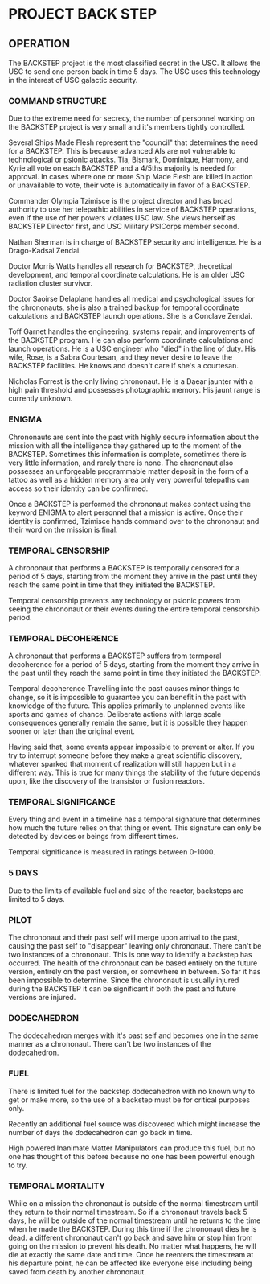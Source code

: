 # PROJECT BACK STEP

## OPERATION
The BACKSTEP project is the most classified secret in the USC. It allows the USC to send one person back in time 5 days. The USC uses this technology in the interest of USC galactic security.

### COMMAND STRUCTURE
Due to the extreme need for secrecy, the number of personnel working on the BACKSTEP project is very small and it's members tightly controlled.

Several Ships Made Flesh represent the "council" that determines the need for a BACKSTEP. This is because advanced AIs are not vulnerable to technological or psionic attacks. Tia, Bismark, Dominique, Harmony, and Kyrie all vote on each BACKSTEP and a 4/5ths majority is needed for approval. In cases where one or more Ship Made Flesh are killed in action or unavailable to vote, their vote is automatically in favor of a BACKSTEP.

Commander Olympia Tzimisce is the project director and has broad authority to use her telepathic abilities in service of BACKSTEP operations, even if the use of her powers violates USC law. She views herself as BACKSTEP Director first, and USC Military PSICorps member second.

Nathan Sherman is in charge of BACKSTEP security and intelligence. He is a Drago-Kadsai Zendai.

Doctor Morris Watts handles all research for BACKSTEP, theoretical development, and temporal coordinate calculations. He is an older USC radiation cluster survivor.

Doctor Saoirse Delaplane handles all medical and psychological issues for the chrononauts, she is also a trained backup for temporal coordinate calculations and BACKSTEP launch operations. She is a Conclave Zendai.

Toff Garnet handles the engineering, systems repair, and improvements of the BACKSTEP program. He can also perform coordinate calculations and launch operations. He is a USC engineer who "died" in the line of duty. His wife, Rose, is a Sabra Courtesan, and they never desire to leave the BACKSTEP facilities. He knows and doesn't care if she's a courtesan.

Nicholas Forrest is the only living chrononaut. He is a Daear jaunter with a high pain threshold and possesses photographic memory. His jaunt range is currently unknown.

### ENIGMA
Chrononauts are sent into the past with highly secure information about the mission with all the intelligence they gathered up to the moment of the BACKSTEP. Sometimes this information is complete, sometimes there is very little information, and rarely there is none. The chrononaut also possesses an unforgeable programmable matter deposit in the form of a tattoo as well as a hidden memory area only very powerful telepaths can access so their identity can be confirmed. 

Once a BACKSTEP is performed the chrononaut makes contact using the keyword ENIGMA to alert personnel that a mission is active. Once their identity is confirmed, Tzimisce hands command over to the chrononaut and their word on the mission is final.

### TEMPORAL CENSORSHIP
A chrononaut that performs a BACKSTEP is temporally censored for a period of 5 days, starting from the moment they arrive in the past until they reach the same point in time that they initiated the BACKSTEP.

Temporal censorship prevents any technology  or psionic powers from seeing the chrononaut or their events during the entire temporal censorship period. 

### TEMPORAL DECOHERENCE
A chrononaut that performs a BACKSTEP suffers from termporal decoherence for a period of 5 days, starting from the moment they arrive in the past until they reach the same point in time they initiated the BACKSTEP.

Temporal decoherence
Travelling into the past causes minor things to change, so it is impossible to guarantee you can benefit in the past with knowledge of the future. This applies primarily to unplanned events like sports and games of chance. Deliberate actions with large scale consequences generally remain the same, but it is possible they happen sooner or later than the original event.

Having said that, some events appear impossible to prevent or alter. If you try to interrupt someone before they make a great scientific discovery, whatever sparked that moment of realization will still happen but in a different way. This is true for many things the stability of the future depends upon, like the discovery of the transistor or fusion reactors.

### TEMPORAL SIGNIFICANCE
Every thing and event in a timeline has a temporal signature that determines how much the future relies on that thing or event. This signature can only be detected by devices or beings from different times.

Temporal significance is measured in ratings between 0-1000.

### 5 DAYS
Due to the limits of available fuel and size of the reactor, backsteps are limited to 5 days.

### PILOT
The chrononaut and their past self will merge upon arrival to the past, causing the past self to "disappear" leaving only chrononaut. There can't be two instances of a chrononaut. This is one way to identify a backstep has occurred. The health of the chrononaut can be based entirely on the future version, entirely on the past version, or somewhere in between. So far it has been impossible to determine. Since the chrononaut is usually injured during the BACKSTEP it can be significant if both the past and future versions are injured.

### DODECAHEDRON
The dodecahedron merges with it's past self and becomes one in the same manner as a chrononaut. There can't be two instances of the dodecahedron.

### FUEL
There is limited fuel for the backstep dodecahedron with no known why to get or make more, so the use of a backstep must be for critical purposes only.

Recently an additional fuel source was discovered which might increase the number of days the dodecahedron can go back in time.

High powered Inanimate Matter Manipulators can produce this fuel, but no one has thought of this before because no one has been powerful enough to try.

### TEMPORAL MORTALITY
While on a mission the chrononaut is outside of the normal timestream until they return to their normal timestream. So if a chrononaut travels back 5 days, he will be outside of the normal timestream until he returns to the time when he made the BACKSTEP. During this time if the chrononaut dies he is dead. a different chrononaut can't go back and save him or stop him from going on the mission to prevent his death. No matter what happens, he will die at exactly the same date and time. Once he reenters the timestream at his departure point, he can be affected like everyone else including being saved from death by another chrononaut.